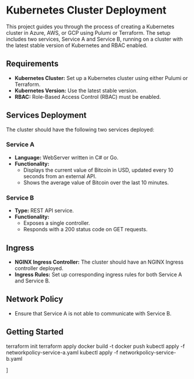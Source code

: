 # Kubernetes Cluster Deployment

This project guides you through the process of creating a Kubernetes cluster in Azure, AWS, or GCP using Pulumi or Terraform. The setup includes two services, Service A and Service B, running on a cluster with the latest stable version of Kubernetes and RBAC enabled.

## Requirements

- **Kubernetes Cluster:** Set up a Kubernetes cluster using either Pulumi or Terraform.
- **Kubernetes Version:** Use the latest stable version.
- **RBAC:** Role-Based Access Control (RBAC) must be enabled.

## Services Deployment

The cluster should have the following two services deployed:

### Service A

- **Language:** WebServer written in C# or Go.
- **Functionality:**
  - Displays the current value of Bitcoin in USD, updated every 10 seconds from an external API.
  - Shows the average value of Bitcoin over the last 10 minutes.

### Service B

- **Type:** REST API service.
- **Functionality:**
  - Exposes a single controller.
  - Responds with a 200 status code on GET requests.

## Ingress

- **NGINX Ingress Controller:** The cluster should have an NGINX Ingress controller deployed.
- **Ingress Rules:** Set up corresponding ingress rules for both Service A and Service B.

## Network Policy

- Ensure that Service A is not able to communicate with Service B.

## Getting Started

terraform init
terraform apply
docker build -t 
docker push 
kubectl apply -f networkpolicy-service-a.yaml
kubectl apply -f networkpolicy-service-b.yaml

]

